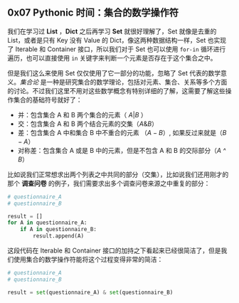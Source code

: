 ## 0x07 Pythonic 时间：集合的数学操作符

我们在学习过 **List** ，**Dict** 之后再学习 **Set** 就很好理解了，Set 就像是去重的 List，或者是只有 Key 没有 Value 的 Dict，像这两种数据结构一样，Set 也实现了 Iterable 和 Container 接口，所以我们对于 Set 也可以使用 `for-in` 循环进行遍历，也可以直接使用 `in` 关键字来判断一个元素是否存在于这个集合之中。

但是我们这么来使用 Set 仅仅使用了它一部分的功能，忽略了 Set 代表的数学意义。*集合论* 是一种是研究集合的数学理论，包括对元素、集合、关系等多个方面的讨论。不过我们这里不用对这些数学概念有特别详细的了解，这需要了解这些操作集合的基础符号就好了：

* 并：包含集合 A 和 B 两个集合的元素（ $A | B$ ）
* 交：包含集合 A 和 B 两个结合元素的交集（$A \& B$）
* 差：包含集合 A 中和集合 B 中不重合的元素 （$A - B$）, 如果反过来就是（$B - A$）
* 对称差：包含集合 A 或是 B 中的元素，但是不包含 A 和 B 的交际部分（*A ^ B*）

比如说我们正常想求出两个列表之中共同的部分（交集），比如说我们还用刚才的那个 **调查问卷** 的例子，我们需要求出多个调查问卷来源之中重复的部分：

``` python
# questionnaire_A
# questionnaire_B

result = []
for A in questionnaire_A:
    if A in questionnaire_B:
        result.append(A)
```

这段代码在 Iterable 和 Container 接口的加持之下看起来已经很简洁了，但是我们使用集合的数学操作符能将这个过程变得非常的简洁：

``` python
# questionnaire_A
# questionnaire_B

result = set(questionnaire_A) & set(questionnaire_B)
```

